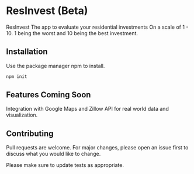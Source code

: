 # ResInvest (Beta)

ResInvest The app to evaluate your residential investments On a scale of 1 - 10. 1 being the worst and 10 being the best investment.

## Installation

Use the package manager npm to install.

```bash
npm init
```

## Features Coming Soon
Integration with Google Maps and Zillow API for real world data and visualization.

## Contributing
Pull requests are welcome. For major changes, please open an issue first to discuss what you would like to change.

Please make sure to update tests as appropriate.

